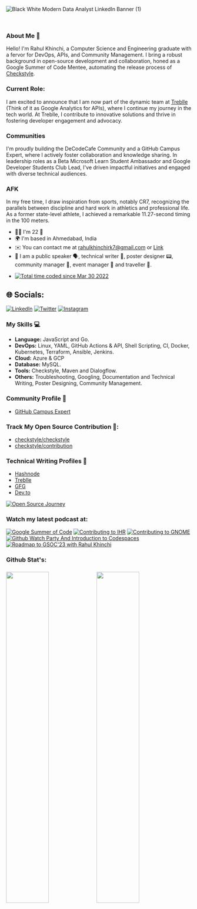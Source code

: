 ![Black White Modern Data Analyst LinkedIn Banner (1)](https://user-images.githubusercontent.com/71710042/230340106-ee108079-b4f7-4c45-9516-bf982e953f90.png)



<br />

 ### About Me 🚀

 Hello! I'm Rahul Khinchi, a Computer Science and Engineering graduate with a fervor for DevOps, APIs, and Community Management. I bring a robust background in open-source development and collaboration, honed as a Google Summer of Code Mentee, automating the release process of [Checkstyle](https://checkstyle.org/).

 ### Current Role:
I am excited to announce that I am now part of the dynamic team at [Treblle](https://treblle.com/) (Think of it as Google Analytics for APIs), where I continue my journey in the tech world. At Treblle, I contribute to innovative solutions and thrive in fostering developer engagement and advocacy.

### Communities
I'm proudly building the DeCodeCafe Community and a GitHub Campus Expert, where I actively foster collaboration and knowledge sharing. In leadership roles as a Beta Microsoft Learn Student Ambassador and Google Developer Students Club Lead, I've driven impactful initiatives and engaged with diverse technical audiences.

### AFK

In my free time, I draw inspiration from sports, notably CR7, recognizing the parallels between discipline and hard work in athletics and professional life. As a former state-level athlete, I achieved a remarkable 11.27-second timing in the 100 meters.

* 👨‍🦰  I'm 22 🎉
* 🌍  I'm based in Ahmedabad, India
* ✉️  You can contact me at [rahulkhinchirk7@gmail.com](mailto:rahulkhinchirk7@gmail.com) or [Link](https://bento.me/rahulk7) 
* 📍 I am a public speaker 🗣️, technical writer 📃, poster designer 📟, community manager 👥, event manager 🤝 and traveller 🧳.
- <a href="https://wakatime.com/@b1cb9d56-2108-4bbd-bded-de876edde70a"><img src="https://wakatime.com/badge/user/b1cb9d56-2108-4bbd-bded-de876edde70a.svg" alt="Total time coded since Mar 30 2022" /></a>

## 🌐 Socials:
[![LinkedIn](https://img.shields.io/badge/LinkedIn-%230077B5.svg?logo=linkedin&logoColor=white)](https://linkedin.com/in/rahulkhinchi03/) 
[![Twitter](https://img.shields.io/badge/Twitter-%231DA1F2.svg?logo=Twitter&logoColor=white)](https://twitter.com/rahhulk7) 
[![Instagram](https://img.shields.io/badge/Instagram-%23E4405F.svg?logo=Instagram&logoColor=white)](https://instagram.com/rahhul.ig) 

 ### My Skills 💻

- **Language:** JavaScript and Go.
- **DevOps:** Linux, YAML, GitHub Actions & API, Shell Scripting, CI, Docker, Kubernetes, Terraform, Ansible, Jenkins.
- **Cloud:** Azure & GCP
- **Database:** MySQL.
- **Tools:** Checkstyle, Maven and Dialogflow. 
- **Others:** Troubleshooting, Googling, Documentation and Technical Writing, Poster Designing, Community Management.

### Community Profile 🚩
- [GitHub Campus Expert](https://githubcampus.expert/Rahulkhinchi03/)


 ### Track My Open Source Contribution 🚀: 
 - [checkstyle/checkstyle](https://github.com/checkstyle/checkstyle/pulls?q=is%3Amerged+is%3Apr+author%3ARahulkhinchi03+)
 - [checkstyle/contribution](https://github.com/checkstyle/contribution/pulls?q=is%3Amerged+is%3Apr+author%3ARahulkhinchi03+)

### Technical Writing Profiles 📃 
 - [Hashnode](https://hashnode.com/@rahulk7)
 - [Treblle](https://blog.treblle.com/author/rahul-khinchi/)
 - [GFG](https://auth.geeksforgeeks.org/user/rahulkhinchi7/articles)
 - [Dev.to](https://dev.to/rk7)

[![Open Source Journey](https://github.com/Rahulkhinchi03/Rahulkhinchi03/assets/71710042/9bea6926-b981-4287-849f-22c844eec966.png)](https://blog.treblle.com/how-to-start-your-open-source-journey/)

### Watch my latest podcast at:
[![Google Summer of Code](https://user-images.githubusercontent.com/71710042/226113213-b892ad05-93f8-44b8-84d8-505550ed6d6c.jpeg)](https://www.youtube.com/live/vcN6oNzUh38?feature=share)
[![Contributing to IHR](https://img.youtube.com/vi/30rU1qqUjAY/0.jpg)](https://www.youtube.com/watch?v=30rU1qqUjAY)
[![Contributing to GNOME](https://img.youtube.com/vi/8eD5l76k1II/0.jpg)](https://www.youtube.com/watch?v=8eD5l76k1II)
[![Github Watch Party And Introduction to Codespaces](https://img.youtube.com/vi/dvoxN4hJyWE/0.jpg)](https://www.youtube.com/watch?v=dvoxN4hJyWE)
[![Roadmap to GSOC'23 with Rahul Khinchi ](https://img.youtube.com/vi/O3Rjfkiu8hw/0.jpg)](https://www.youtube.com/watch?v=O3Rjfkiu8hw)



<h3 align = "left"> Github Stat's: <h3>
 <img width="48%" src="https://github-readme-stats.vercel.app/api?username=Rahulkhinchi03&show_icons=true&theme=tokyonight" />
 <img width="48%" src="https://github-readme-streak-stats.herokuapp.com/?user=Rahulkhinchi03&theme=tokyonight" />
